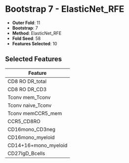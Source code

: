 # Bootstrap 7 - ElasticNet_RFE

- **Outer Fold**: 11
- **Bootstrap**: 7
- **Method**: ElasticNet_RFE
- **Fold Seed**: 58
- **Features Selected**: 10

## Selected Features

| Feature |
|---------|
| CD8 RO DR_total |
| CD8 RO DR_CD3 |
| Tconv mem_Tconv |
| Tconv naive_Tconv |
| Tconv memCCR5_mem |
| CCR5_CD8RO |
| CD16mono_CD3neg |
| CD16mono_myeloid |
| CD14+16+mono_myeloid |
| CD27IgD_Bcells |
